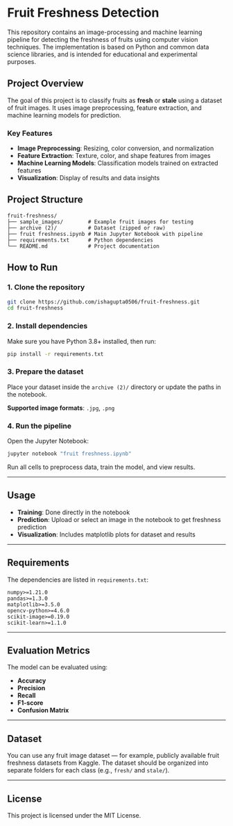 # Fruit Freshness Detection

This repository contains an image-processing and machine learning pipeline for detecting the freshness of fruits using computer vision techniques. The implementation is based on Python and common data science libraries, and is intended for educational and experimental purposes.

## Project Overview

The goal of this project is to classify fruits as **fresh** or **stale** using a dataset of fruit images.
It uses image preprocessing, feature extraction, and machine learning models for prediction.

### Key Features

* **Image Preprocessing**: Resizing, color conversion, and normalization
* **Feature Extraction**: Texture, color, and shape features from images
* **Machine Learning Models**: Classification models trained on extracted features
* **Visualization**: Display of results and data insights

## Project Structure

```
fruit-freshness/
├── sample_images/        # Example fruit images for testing
├── archive (2)/          # Dataset (zipped or raw)
├── fruit freshness.ipynb # Main Jupyter Notebook with pipeline
├── requirements.txt      # Python dependencies
└── README.md             # Project documentation
```

## How to Run

### 1. Clone the repository

```bash
git clone https://github.com/ishagupta0506/fruit-freshness.git
cd fruit-freshness
```

### 2. Install dependencies

Make sure you have Python 3.8+ installed, then run:

```bash
pip install -r requirements.txt
```

### 3. Prepare the dataset

Place your dataset inside the `archive (2)/` directory or update the paths in the notebook.

**Supported image formats**: `.jpg`, `.png`

### 4. Run the pipeline

Open the Jupyter Notebook:

```bash
jupyter notebook "fruit freshness.ipynb"
```

Run all cells to preprocess data, train the model, and view results.

---

## Usage

* **Training**: Done directly in the notebook
* **Prediction**: Upload or select an image in the notebook to get freshness prediction
* **Visualization**: Includes matplotlib plots for dataset and results

---

## Requirements

The dependencies are listed in `requirements.txt`:

```
numpy>=1.21.0
pandas>=1.3.0
matplotlib>=3.5.0
opencv-python>=4.6.0
scikit-image>=0.19.0
scikit-learn>=1.1.0
```

---

## Evaluation Metrics

The model can be evaluated using:

* **Accuracy**
* **Precision**
* **Recall**
* **F1-score**
* **Confusion Matrix**

---

## Dataset

You can use any fruit image dataset — for example, publicly available fruit freshness datasets from Kaggle.
The dataset should be organized into separate folders for each class (e.g., `fresh/` and `stale/`).

---

## License

This project is licensed under the MIT License.

